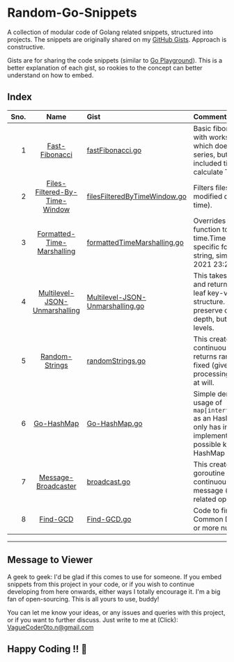 # Random-Go-Snippets
A collection of modular code of Golang related snippets, structured into projects. The snippets are originally shared on my [GitHub Gists](https://gist.github.com/VagueCoder). Approach is constructive.

Gists are for sharing the code snippets (similar to [Go Playground](https://play.golang.org/)). This is a better explanation of each gist, so rookies to the concept can better understand on how to embed.

## Index
Sno. | Name | Gist | Comment
----:|:----:|:-----|:-------
1 | [Fast-Fibonacci](Fast-Fibonacci) | [fastFibonacci.go](https://gist.github.com/VagueCoder/03ecd15c42666cb7594790fa263e532f) | Basic fibonacci code snippet with works in goroutines which doesn't give whole series, but n'th number. Also included time module to calculate TAT.
2 | [Files-Filtered-By-Time-Window](Files-Filtered-By-Time-Window) | [filesFilteredByTimeWindow.go](https://gist.github.com/VagueCoder/f4ad2a875464e05bc16ac8ef88d79067) | Filters files based on the modified date (start and end time).
3 | [Formatted-Time-Marshalling](Formatted-Time-Marshalling) | [formattedTimeMarshalling.go](https://gist.github.com/VagueCoder/5402cadf0707afbbfccc0e0c3abb650a) | Overrides the marshaller function to marshal time.Time object to a specific formatted time string, similar to: "21-May-2021 23:20:08 IST".
4 | [Multilevel-JSON-Unmarshalling](https://github.com/VagueCoder/Multilevel-JSON-Unmarshalling) | [Multilevel-JSON-Unmarshalling.go](https://gist.github.com/VagueCoder/37086acb50919a95ef025e0f05c27b61) |  This takes JSON as object and returns slice of all the leaf key-value pairs in the structure. This doesn't preserve details of the depth, but just KVs of all levels.
5 | [Random-Strings](Random-Strings) |  [randomStrings.go](https://gist.github.com/VagueCoder/779974d9616e6c108bcaf684c071833a) | This creates a channel which continuously processes and returns random strings of fixed (given) size. And processing can be cancelled at will.
6 | [Go-HashMap](Go-HashMap) | [Go-HashMap.go](https://gist.github.com/VagueCoder/3a93f51f5b98ee4537e864fcb49593d7) | Simple demonstration of usage of `map[interface{}]interface{}` as an HashMap in Go. Gist only has insertion. Package implementation has all the possible known functions on HashMap (originally in Java).
7 | [Message-Broadcaster](Message-Broadcaster) | [broadcast.go](https://gist.github.com/VagueCoder/e0ede95825b2a8a19553dd090404b028) | This creates a publisher goroutine which continuously returns message (of any type), and related operations.
8 | [Find-GCD](Find-GCD) | [Find-GCD.go](https://gist.github.com/VagueCoder/153d731c60f6358c61cf8bff731a0972) | Code to find the Greatest Common Divisor (GCD) of 2 or more numbers.  
---

## Message to Viewer
A geek to geek: I'd be glad if this comes to use for someone. If you embed snippets from this project in your code, or if you wish to continue developing from here onwards, either ways I totally encourage it. I'm a big fan of open-sourcing. This is all yours to use, buddy!

You can let me know your ideas, or any issues and queries with this project, or if you want to further discuss. Just write to me at (Click): [VagueCoder0to.n@gmail.com](mailto:VagueCoder0to.n@gmail.com?subject=%5BGITHUB%3A%20Random-Go-Snippets%5D%20Your%20Subject%20Here&body=Hello%20Vague%2C%0A%0A)

## Happy Coding !! :metal: